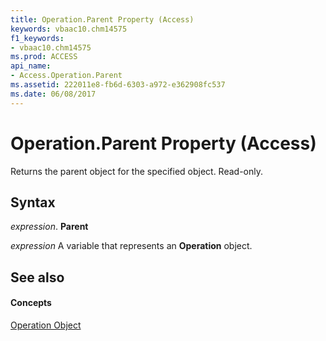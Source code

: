 ```yaml
---
title: Operation.Parent Property (Access)
keywords: vbaac10.chm14575
f1_keywords:
- vbaac10.chm14575
ms.prod: ACCESS
api_name:
- Access.Operation.Parent
ms.assetid: 222011e8-fb6d-6303-a972-e362908fc537
ms.date: 06/08/2017
---
```



# Operation.Parent Property (Access)

Returns the parent object for the specified object. Read-only.


## Syntax

 _expression_. **Parent**

 _expression_ A variable that represents an **Operation** object.


## See also


#### Concepts


[Operation Object](operation-object-access.md)

